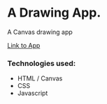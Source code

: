 # A Drawing App.

A Canvas drawing app

[Link to App](https://amir5000.github.io/DrawingApp)

### Technologies used:
* HTML / Canvas
* CSS
* Javascript

